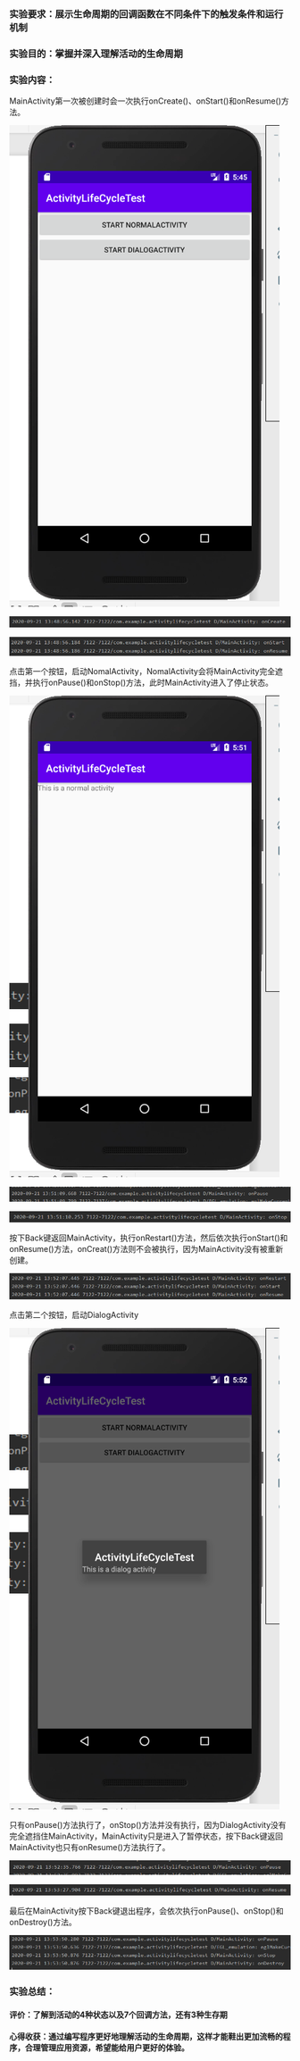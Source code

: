 ###  实验要求：展示生命周期的回调函数在不同条件下的触发条件和运行机制
### 实验目的：掌握并深入理解活动的生命周期
### 实验内容：
MainActivity第一次被创建时会一次执行onCreate()、onStart()和onResume()方法。

![图片1](2-Homework.assets/图片1-1600836332410.png)

![图片2](2-Homework.assets/图片2-1600836339216.png)

![图片3](2-Homework.assets/图片3-1600836396949.png)

点击第一个按钮，启动NomalActivity，NomalActivity会将MainActivity完全遮挡，并执行onPause()和onStop()方法，此时MainActivity进入了停止状态。

![图片4](2-Homework.assets/图片4-1600837486778.png)

![图片5](2-Homework.assets/图片5-1600837493776.png)

![图片6](2-Homework.assets/图片6.png)

按下Back键返回MainActivity，执行onRestart()方法，然后依次执行onStart()和onResume()方法，onCreat()方法则不会被执行，因为MainActivity没有被重新创建。

![图片7](2-Homework.assets/图片7.png)

点击第二个按钮，启动DialogActivity

![图片8](2-Homework.assets/图片8.png)

只有onPause()方法执行了，onStop()方法并没有执行，因为DialogActivity没有完全遮挡住MainActivity，MainActivity只是进入了暂停状态，按下Back键返回MainActivity也只有onResume()方法执行了。

![图片9](2-Homework.assets/图片9.png)

![图片10](2-Homework.assets/图片10-1600838139271.png)

最后在MainActivity按下Back键退出程序，会依次执行onPause()、onStop()和onDestroy()方法。

![图片11](2-Homework.assets/图片11.png)
### 实验总结：
#### 评价：了解到活动的4种状态以及7个回调方法，还有3种生存期
#### 心得收获：通过编写程序更好地理解活动的生命周期，这样才能鞋出更加流畅的程序，合理管理应用资源，希望能给用户更好的体验。